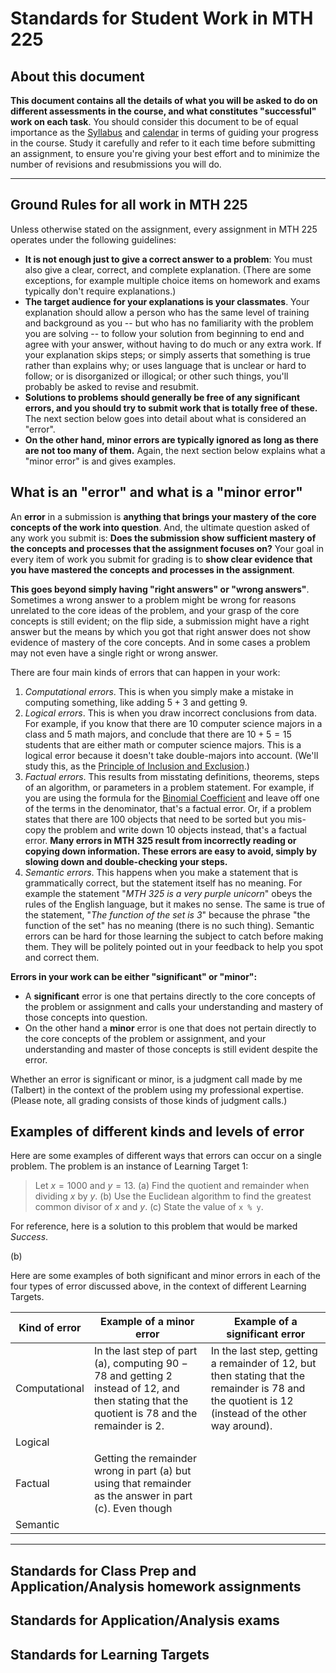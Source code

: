# Standards for Student Work in MTH 225

## About this document

**This document contains all the details of what you will be asked to do on different assessments in the course, and what constitutes "successful" work on each task**. You should consider this document to be of equal importance as the [Syllabus](https://github.com/RobertTalbert/discretecs/blob/master/MTH225-Winter2025/course-docs/MTH%20225%20Winter%202025%20Syllabus.md) and [calendar](https://calendar.google.com/calendar/embed?src=00101de093246cb4a426b788997bab104cf4fd5a056846f4df83532449b477dc%40group.calendar.google.com&ctz=America%2FDetroitt) in terms of guiding your progress in the course. Study it carefully and refer to it each time before submitting an assignment, to ensure you're giving your best effort and to minimize the number of revisions and resubmissions you will do.


---

## Ground Rules for all work in MTH 225

Unless otherwise stated on the assignment, every assignment in MTH 225 operates under the following guidelines: 

- **It is not enough just to give a correct answer to a problem**: You must also give a clear, correct, and complete explanation. (There are some exceptions, for example multiple choice items on homework and exams typically don't require explanations.)
- **The target audience for your explanations is your classmates**. Your explanation should allow a person who has the same level of training and background as you -- but who has no familiarity with the problem you are solving -- to follow your solution from beginning to end and agree with your answer, without having to do much or any extra work. If your explanation skips steps; or simply asserts that something is true rather than explains why; or uses language that is unclear or hard to follow; or is disorganized or illogical; or other such things, you'll probably be asked to revise and resubmit. 
- **Solutions to problems should generally be free of any significant errors, and you should try to submit work that is totally free of these.** The next section below goes into detail about what is considered an "error". 
- **On the other hand, minor errors are typically ignored as long as there are not too many of them.** Again, the next section below explains what a "minor error" is and gives examples.  

## What is an "error" and what is a "minor error" 

An **error** in a submission is **anything that brings your mastery of the core concepts of the work into question**. And, the ultimate question asked of any work you submit is: **Does the submission show sufficient mastery of the concepts and processes that the assignment focuses on?** Your goal in every item of work you submit for grading is to **show clear evidence that you have mastered the concepts and processes in the assignment**. 

**This goes beyond simply having "right answers" or "wrong answers"**. Sometimes a wrong answer to a problem might be wrong for reasons unrelated to the core ideas of the problem, and your grasp of the core concepts is still evident; on the flip side, a submission might have a right answer but the means by which you got that right answer does not show evidence of mastery of the core concepts. And in some cases a problem may not even have a single right or wrong answer. 

There are four main kinds of errors that can happen in your work: 

1. *Computational errors*. This is when you simply make a mistake in computing something, like adding $5+3$ and getting $9$. 
2. *Logical errors*. This is when you draw incorrect conclusions from data. For example, if you know that there are 10 computer science majors in a class and 5 math majors, and conclude that there are $10+5=15$ students that are either math or computer science majors. This is a logical error because it doesn't take double-majors into account. (We'll study this, as the [Principle of Inclusion and Exclusion](https://publish.obsidian.md/discretecs/Combinatorics/Principle+of+Inclusion+and+Exclusion).)
3. *Factual errors*. This results from misstating definitions, theorems, steps of an algorithm, or parameters in a problem statement. For example, if you are using the formula for the [Binomial Coefficient](https://publish.obsidian.md/discretecs/Combinatorics/Binomial+coefficient) and leave off one of the terms in the denominator, that's a factual error. Or, if a problem states that there are 100 objects that need to be sorted but you mis-copy the problem and write down 10 objects instead, that's a factual error. **Many errors in MTH 325 result from incorrectly reading or copying down information. These errors are easy to avoid, simply by slowing down and double-checking your steps.**
4. *Semantic errors*. This happens when you make a statement that is grammatically correct, but the statement itself has no meaning. For example the statement "*MTH 325 is a very purple unicorn*" obeys the rules of the English language, but it makes no sense. The same is true of the statement, "*The function of the set is 3*" because the phrase "the function of the set" has no meaning (there is no such thing). Semantic errors can be hard for those learning the subject to catch before making them. They will be politely pointed out in your feedback to help you spot and correct them. 


**Errors in your work can be either "significant" or "minor":** 

- A **significant** error is one that pertains directly to the core concepts of the problem or assignment and calls your understanding and mastery of those concepts into question. 
- On the other hand a **minor** error is one that does not pertain directly to the core concepts of the problem or assignment, and your understanding and master of those concepts is still evident despite the error. 

Whether an error is significant or minor, is a judgment call made by me (Talbert) in the context of the problem using my professional expertise. (Please note, all grading consists of those kinds of judgment calls.) 

## Examples of different kinds and levels of error

Here are some examples of different ways that errors can occur on a single problem. The problem is an instance of Learning Target 1: 

> Let $x = 1000$ and $y = 13$. (a) Find the quotient and remainder when dividing $x$ by $y$. (b) Use the Euclidean algorithm to find the greatest common divisor of $x$ and $y$. (c) State the value of `x % y`. 

For reference, here is a solution to this problem that would be marked *Success*. 

(b) 


Here are some examples of both significant and minor errors in each of the four types of error discussed above, in the context of different Learning Targets.

| Kind of error | Example of a minor error                                                                                                                        | Example of a significant error                                                                                                                   |
| ------------- | ----------------------------------------------------------------------------------------------------------------------------------------------- | ------------------------------------------------------------------------------------------------------------------------------------------------ |
| Computational | In the last step of part (a), computing $90-78$ and getting $2$ instead of 12, and then stating that the quotient is 78 and the remainder is 2. | In the last step, getting a remainder of 12, but then stating that the remainder is 78 and the quotient is 12 (instead of the other way around). |
| Logical       |                                                                                                                                                 |                                                                                                                                                  |
| Factual       | Getting the remainder wrong in part (a) but using that remainder as the answer in part (c). Even though                                         |                                                                                                                                                  |
| Semantic      |                                                                                                                                                 |                                                                                                                                                  |


---


## Standards for Class Prep and Application/Analysis homework assignments

## Standards for Application/Analysis exams

## Standards for Learning Targets


